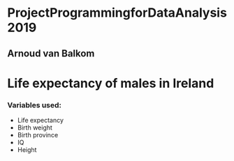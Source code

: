 # ProjectProgrammingforDataAnalysis2019

## Arnoud van Balkom

# Life expectancy of males in Ireland


### Variables used:
- Life expectancy
- Birth weight
- Birth province
- IQ
- Height

